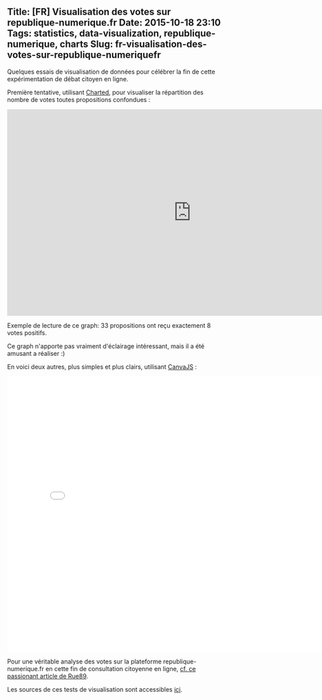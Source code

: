Title: [FR] Visualisation des votes sur republique-numerique.fr
Date: 2015-10-18 23:10
Tags: statistics, data-visualization, republique-numerique, charts
Slug: fr-visualisation-des-votes-sur-republique-numeriquefr
---
Quelques essais de visualisation de données pour célébrer la fin de cette expérimentation de débat citoyen en ligne.

Première tentative, utilisant [Charted](//www.charted.co), pour visualiser la répartition des nombre de votes toutes propositions confondues :

<iframe width="853" height="480" src="https://www.charted.co/?{%22dataUrl%22%3A%22http%3A%2F%2Fchezsoi.org%2Flucas%2Frepublique-numerique%2Fvotes_counts_frequencies_histogram.csv%22%2C%22seriesNames%22%3A{%221%22%3A%22freq_no%22}%2C%22charts%22%3A[{%22type%22%3A%22line%22%2C%22rounding%22%3A%22off%22%2C%22title%22%3A%22Positive%2FNegative%2FReserved%20votes%20count%20frequencies%20distribution%22%2C%22note%22%3A%22Data%20from%20republique-numerique.fr%20on%202015%2F10%2F18%20at%20midnight%22}]}" frameborder="0" allowfullscreen></iframe>

Exemple de lecture de ce graph: 33 propositions ont reçu exactement 8 votes positifs.

Ce graph n'apporte pas vraiment d'éclairage intéressant, mais il a été amusant a réaliser :)

En voici deux autres, plus simples et plus clairs, utilisant [CanvaJS](http://canvasjs.com/) :

<iframe width="800" height="640" src="/lucas/republique-numerique/arguments_counts.html" frameborder="0" allowfullscreen></iframe>

Pour une véritable analyse des votes sur la plateforme republique-numerique.fr en cette fin de consultation citoyenne en ligne, [cf. ce passionant article de Rue89](http://rue89.nouvelobs.com/2015/10/18/loi-numerique-dernier-jour-sursaut-lobbys-261722).

Les sources de ces tests de visualisation sont accessibles [ici](//github.com/Lucas-C/republique-numerique-stats).